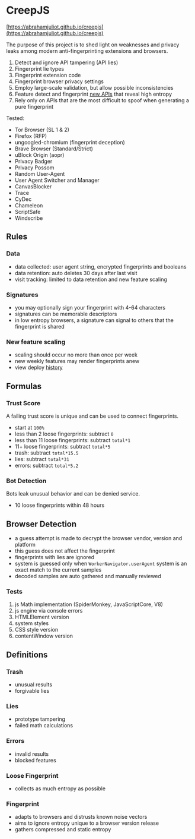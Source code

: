 # CreepJS

[https://abrahamjuliot.github.io/creepjs](https://abrahamjuliot.github.io/creepjs)

The purpose of this project is to shed light on weaknesses and privacy leaks among modern anti-fingerprinting extensions and browsers.

1. Detect and ignore API tampering (API lies)
2. Fingerprint lie types
3. Fingerprint extension code
4. Fingerprint browser privacy settings
5. Employ large-scale validation, but allow possible inconsistencies
6. Feature detect and fingerprint [new APIs](https://www.javascripture.com/) that reveal high entropy
7. Rely only on APIs that are the most difficult to spoof when generating a pure fingerprint

Tested:
- Tor Browser (SL 1 & 2)
- Firefox (RFP)
- ungoogled-chromium (fingerprint deception)
- Brave Browser (Standard/Strict)
- uBlock Origin (aopr)
- Privacy Badger
- Privacy Possom
- Random User-Agent
- User Agent Switcher and Manager
- CanvasBlocker
- Trace
- CyDec
- Chameleon
- ScriptSafe
- Windscribe

## Rules
### Data
- data collected: user agent string, encrypted fingerprints and booleans
- data retention: auto deletes 30 days after last visit
- visit tracking: limited to data retention and new feature scaling

### Signatures
- you may optionally sign your fingerprint with 4-64 characters
- signatures can be memorable descriptors 
- in low entropy browsers, a signature can signal to others that the fingerprint is shared

### New feature scaling
- scaling should occur no more than once per week
- new weekly features may render fingerprints anew
- view deploy [history](https://github.com/abrahamjuliot/creepjs/commits/master/docs/creep.js)

## Formulas
### Trust Score
A failing trust score is unique and can be used to connect fingerprints.

- start at `100%`
- less than 2 loose fingerprints: subtract `0`
- less than 11 loose fingerprints: subtract `total*1`
- 11+ loose fingerprints: subtract `total*5`
- trash: subtract `total*15.5`
- lies: subtract `total*31`
- errors: subtract `total*5.2`

### Bot Detection
Bots leak unusual behavior and can be denied service.
- 10 loose fingerprints within 48 hours

## Browser Detection
- a guess attempt is made to decrypt the browser vendor, version and platform
- this guess does not affect the fingerprint
- fingerprints with lies are ignored
- system is guessed only when `WorkerNavigator.userAgent` system is an exact match to the current samples 
- decoded samples are auto gathered and manually reviewed

### Tests
1. js Math implementation (SpiderMonkey, JavaScriptCore, V8)
2. js engine via console errors
3. HTMLElement version
4. system styles
5. CSS style version
6. contentWindow version

## Definitions
### Trash
- unusual results
- forgivable lies

### Lies
- prototype tampering
- failed math calculations

### Errors 
- invalid results
- blocked features

### Loose Fingerprint
- collects as much entropy as possible

### Fingerprint
- adapts to browsers and distrusts known noise vectors
- aims to ignore entropy unique to a browser version release
- gathers compressed and static entropy